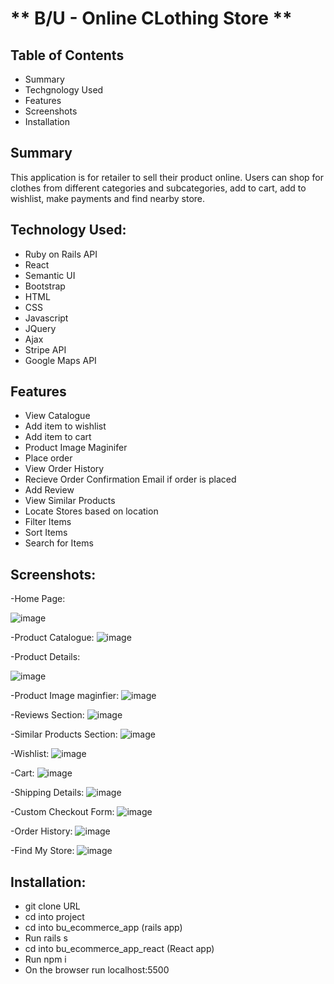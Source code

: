 # ** B/U - Online CLothing Store **


## Table of Contents
- Summary
- Techgnology Used
- Features
- Screenshots
- Installation

## Summary
This application is for retailer to sell their product online. Users can shop for clothes from different categories and subcategories, add to cart, add to wishlist, make payments and find nearby store.

## Technology Used:

- Ruby on Rails API
- React
- Semantic UI
- Bootstrap
- HTML
- CSS
- Javascript
- JQuery
- Ajax
- Stripe API
- Google Maps API

## Features

- View Catalogue
- Add item to wishlist
- Add item to cart
- Product Image Maginifer 
- Place order
- View Order History
- Recieve Order Confirmation Email if order is placed
- Add Review
- View Similar Products
- Locate Stores based on location
- Filter Items
- Sort Items
- Search for Items

## Screenshots: 

-Home Page: 

![image](https://user-images.githubusercontent.com/70501653/113217884-6a56e880-9233-11eb-9abe-a772a686bbbf.png)


-Product Catalogue: 
![image](https://user-images.githubusercontent.com/70501653/113218012-a8540c80-9233-11eb-96b7-a7e6b3465c4b.png)

-Product Details:

![image](https://user-images.githubusercontent.com/70501653/113218223-0385ff00-9234-11eb-94db-6eb5cd597932.png)

-Product Image maginfier:
![image](https://user-images.githubusercontent.com/70501653/113218399-5364c600-9234-11eb-89da-5af0aaf9a2c3.png)

-Reviews Section:
![image](https://user-images.githubusercontent.com/70501653/113218504-755e4880-9234-11eb-9893-f0c59a3829d6.png)

-Similar Products Section:
![image](https://user-images.githubusercontent.com/70501653/113218557-93c44400-9234-11eb-9dba-a74a58f542a0.png)

-Wishlist:
![image](https://user-images.githubusercontent.com/70501653/113218597-a9d20480-9234-11eb-9634-c762a63814ca.png)

-Cart:
![image](https://user-images.githubusercontent.com/70501653/113218657-c110f200-9234-11eb-9bb7-44522d2b7bce.png)

-Shipping Details:
![image](https://user-images.githubusercontent.com/70501653/113218719-da19a300-9234-11eb-9fdf-2f1ea4a4d49f.png)

-Custom Checkout Form:
![image](https://user-images.githubusercontent.com/70501653/113218757-ec93dc80-9234-11eb-8a2d-103adac8b9b7.png)

-Order History:
![image](https://user-images.githubusercontent.com/70501653/113218917-35e42c00-9235-11eb-9cd1-109bbbbd77b7.png)

-Find My Store:
![image](https://user-images.githubusercontent.com/70501653/113218972-54e2be00-9235-11eb-9792-e8af2ccf7a78.png)



## Installation:

- git clone URL
- cd into project
- cd into bu_ecommerce_app (rails app)
- Run rails s
- cd into bu_ecommerce_app_react (React app)
- Run npm i
- On the browser run localhost:5500




